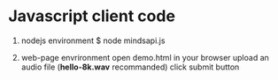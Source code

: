 # Javascript client code

1. nodejs environment
$ node mindsapi.js

2. web-page envrironment
open demo.html in your browser
upload an audio file (**hello-8k.wav** recommanded)
click submit button

